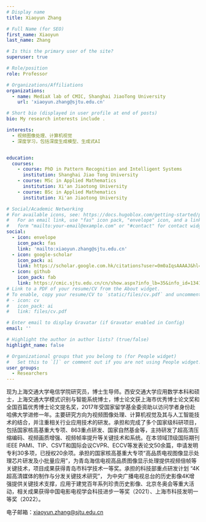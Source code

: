 ```yaml
---
# Display name
title: Xiaoyun Zhang

# Full Name (for SEO)
first_name: Xiaoyun
last_name: Zhang

# Is this the primary user of the site?
superuser: true

# Role/position
role: Professor

# Organizations/Affiliations
organizations:
  - name: MediaX lab of CMIC, Shanghai JiaoTong University
    url: 'xiaoyun.zhang@sjtu.edu.cn'

# Short bio (displayed in user profile at end of posts)
bio: My research interests include .

interests:
  - 视频图像处理、计算机视觉
  - 深度学习，包括深度生成模型、生成式AI


education:
  courses:
    - course: PhD in Pattern Recognition and Intelligent Systems
      institution: Shanghai Jiao Tong University
    - course: MSc in Applied Mathematics
      institution: Xi'an Jiaotong University
    - course: BSc in Applied Mathematics
      institution: Xi'an Jiaotong University

# Social/Academic Networking
# For available icons, see: https://docs.hugoblox.com/getting-started/page-builder/#icons
#   For an email link, use "fas" icon pack, "envelope" icon, and a link in the
#   form "mailto:your-email@example.com" or "#contact" for contact widget.
social:
  - icon: envelope
    icon_pack: fas
    link: 'mailto:xiaoyun.zhang@sjtu.edu.cn'
  - icon: google-scholar
    icon_pack: ai
    link: https://scholar.google.com.hk/citations?user=0m0aIqsAAAAJ&hl=zh-CN
  - icon: github
    icon_pack: fab
    link: https://cmic.sjtu.edu.cn/cn/show.aspx?info_lb=35&info_id=1341&flag=35
# Link to a PDF of your resume/CV from the About widget.
# To enable, copy your resume/CV to `static/files/cv.pdf` and uncomment the lines below.
# - icon: cv
#   icon_pack: ai
#   link: files/cv.pdf

# Enter email to display Gravatar (if Gravatar enabled in Config)
email: ''

# Highlight the author in author lists? (true/false)
highlight_name: false

# Organizational groups that you belong to (for People widget)
#   Set this to `[]` or comment out if you are not using People widget.
user_groups:
  - Researchers
---
```


现为上海交通大学电信学院研究员，博士生导师。西安交通大学应用数学本科和硕士，上海交通大学模式识别与智能系统博士，博士论文获上海市优秀博士论文奖和全国百篇优秀博士论文提名奖，2017年受国家留学基金委资助以访问学者身份赴哈佛大学进修一年。主要研究方向为视频图像处理、计算机视觉及其与人工智能技术的结合，并注重相关行业应用技术的研发。承担和完成了多个国家级科研项目，包括国家核高基重大专项、863重点研发、国家自然基金等，主持研发了超高清压缩编码、视频画质增强、视频帧率提升等关键技术和系统。在本领域顶级国际期刊IEEE PAMI、TIP、CSVT和国际会议CVPR、ECCV等发表论文50余篇，申请发明专利30多项，已授权20余项。承担的国家核高基重大专项“高品质电视图像显示处理芯片研发及小批量应用”，为青岛海信电视高品质图像显示处理提供视频倍帧等关键技术，项目成果获得青岛市科学技术一等奖。承担的科技部重点研发计划 “4K超高清媒体的制作与分发关键技术研究”， 为中央广播电视总台的历史影像4K增强提供关键技术支撑，应用于建党百年系列珍贵历史影像、北京冬奥会等重大活动，相关成果获得中国电影电视学会科技进步一等奖（2021）、上海市科技发明一等奖（2022）。

电子邮箱：xiaoyun.zhang@sjtu.edu.cn